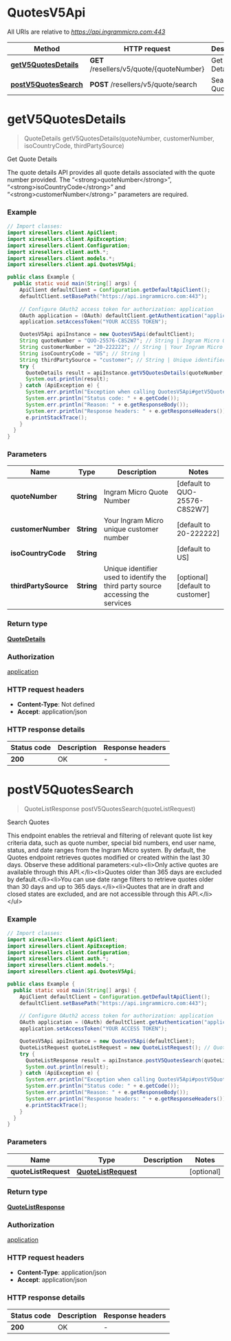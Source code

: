 # QuotesV5Api

All URIs are relative to *https://api.ingrammicro.com:443*

| Method | HTTP request | Description |
|------------- | ------------- | -------------|
| [**getV5QuotesDetails**](QuotesV5Api.md#getV5QuotesDetails) | **GET** /resellers/v5/quote/{quoteNumber} | Get Quote Details |
| [**postV5QuotesSearch**](QuotesV5Api.md#postV5QuotesSearch) | **POST** /resellers/v5/quote/search | Search Quotes |


<a id="getV5QuotesDetails"></a>
# **getV5QuotesDetails**
> QuoteDetails getV5QuotesDetails(quoteNumber, customerNumber, isoCountryCode, thirdPartySource)

Get Quote Details

The quote details API provides all quote details associated with the quote number provided.   The “&lt;strong&gt;quoteNumber&lt;/strong&gt;”, “&lt;strong&gt;isoCountryCode&lt;/strong&gt;” and “&lt;strong&gt;customerNumber&lt;/strong&gt;” parameters are required.

### Example
```java
// Import classes:
import xiresellers.client.ApiClient;
import xiresellers.client.ApiException;
import xiresellers.client.Configuration;
import xiresellers.client.auth.*;
import xiresellers.client.models.*;
import xiresellers.client.api.QuotesV5Api;

public class Example {
  public static void main(String[] args) {
    ApiClient defaultClient = Configuration.getDefaultApiClient();
    defaultClient.setBasePath("https://api.ingrammicro.com:443");
    
    // Configure OAuth2 access token for authorization: application
    OAuth application = (OAuth) defaultClient.getAuthentication("application");
    application.setAccessToken("YOUR ACCESS TOKEN");

    QuotesV5Api apiInstance = new QuotesV5Api(defaultClient);
    String quoteNumber = "QUO-25576-C8S2W7"; // String | Ingram Micro Quote Number
    String customerNumber = "20-222222"; // String | Your Ingram Micro unique customer number
    String isoCountryCode = "US"; // String | 
    String thirdPartySource = "customer"; // String | Unique identifier used to identify the third party source accessing the services
    try {
      QuoteDetails result = apiInstance.getV5QuotesDetails(quoteNumber, customerNumber, isoCountryCode, thirdPartySource);
      System.out.println(result);
    } catch (ApiException e) {
      System.err.println("Exception when calling QuotesV5Api#getV5QuotesDetails");
      System.err.println("Status code: " + e.getCode());
      System.err.println("Reason: " + e.getResponseBody());
      System.err.println("Response headers: " + e.getResponseHeaders());
      e.printStackTrace();
    }
  }
}
```

### Parameters

| Name | Type | Description  | Notes |
|------------- | ------------- | ------------- | -------------|
| **quoteNumber** | **String**| Ingram Micro Quote Number | [default to QUO-25576-C8S2W7] |
| **customerNumber** | **String**| Your Ingram Micro unique customer number | [default to 20-222222] |
| **isoCountryCode** | **String**|  | [default to US] |
| **thirdPartySource** | **String**| Unique identifier used to identify the third party source accessing the services | [optional] [default to customer] |

### Return type

[**QuoteDetails**](QuoteDetails.md)

### Authorization

[application](../README.md#application)

### HTTP request headers

 - **Content-Type**: Not defined
 - **Accept**: application/json

### HTTP response details
| Status code | Description | Response headers |
|-------------|-------------|------------------|
| **200** | OK |  -  |

<a id="postV5QuotesSearch"></a>
# **postV5QuotesSearch**
> QuoteListResponse postV5QuotesSearch(quoteListRequest)

Search Quotes

This endpoint enables the retrieval and filtering of relevant quote list key criteria data, such as quote number, special bid numbers, end user name, status, and date ranges from the Ingram Micro system. By default, the Quotes endpoint retrieves quotes modified or created within the last 30 days.   Observe these additional parameters:&lt;ul&gt;&lt;li&gt;Only active quotes are available through this API.&lt;/li&gt;&lt;li&gt;Quotes older than 365 days are excluded by default.&lt;/li&gt;&lt;li&gt;You can use date range filters to retrieve quotes older than 30 days and up to 365 days.&lt;/li&gt;&lt;li&gt;Quotes that are in draft and closed states are excluded, and are not accessible through this API.&lt;/li&gt;&lt;/ul&gt;

### Example
```java
// Import classes:
import xiresellers.client.ApiClient;
import xiresellers.client.ApiException;
import xiresellers.client.Configuration;
import xiresellers.client.auth.*;
import xiresellers.client.models.*;
import xiresellers.client.api.QuotesV5Api;

public class Example {
  public static void main(String[] args) {
    ApiClient defaultClient = Configuration.getDefaultApiClient();
    defaultClient.setBasePath("https://api.ingrammicro.com:443");
    
    // Configure OAuth2 access token for authorization: application
    OAuth application = (OAuth) defaultClient.getAuthentication("application");
    application.setAccessToken("YOUR ACCESS TOKEN");

    QuotesV5Api apiInstance = new QuotesV5Api(defaultClient);
    QuoteListRequest quoteListRequest = new QuoteListRequest(); // QuoteListRequest | 
    try {
      QuoteListResponse result = apiInstance.postV5QuotesSearch(quoteListRequest);
      System.out.println(result);
    } catch (ApiException e) {
      System.err.println("Exception when calling QuotesV5Api#postV5QuotesSearch");
      System.err.println("Status code: " + e.getCode());
      System.err.println("Reason: " + e.getResponseBody());
      System.err.println("Response headers: " + e.getResponseHeaders());
      e.printStackTrace();
    }
  }
}
```

### Parameters

| Name | Type | Description  | Notes |
|------------- | ------------- | ------------- | -------------|
| **quoteListRequest** | [**QuoteListRequest**](QuoteListRequest.md)|  | [optional] |

### Return type

[**QuoteListResponse**](QuoteListResponse.md)

### Authorization

[application](../README.md#application)

### HTTP request headers

 - **Content-Type**: application/json
 - **Accept**: application/json

### HTTP response details
| Status code | Description | Response headers |
|-------------|-------------|------------------|
| **200** | OK |  -  |

